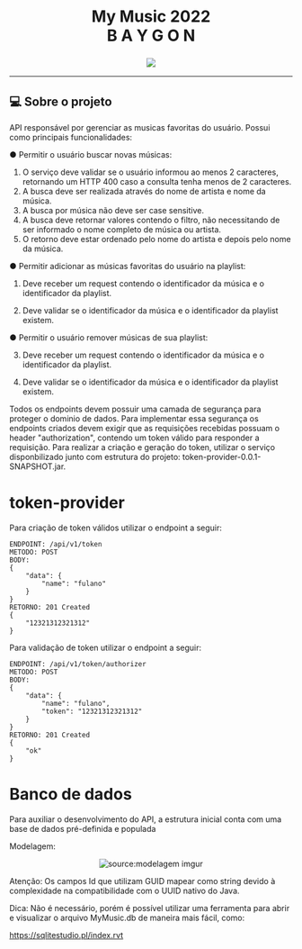 <h1 align="center">
My Music 2022
   <br>
B A Y G O N
   </br>
</h1>

<h3 align="center"> 
<img src="https://media.giphy.com/media/lqSDx8SI1916ysr4eq/giphy.gif">
</h3>

---
## 💻 Sobre o projeto

API responsável por gerenciar as musicas favoritas do usuário. Possui como principais funcionalidades:

● Permitir o usuário buscar novas músicas:

1. O serviço deve validar se o usuário informou ao menos 2 caracteres, retornando um HTTP 400
   caso a consulta tenha menos de 2 caracteres.
2. A busca deve ser realizada através do nome de artista e nome da música.
3. A busca por música não deve ser case sensitive.
4. A busca deve retornar valores contendo o filtro, não necessitando de ser informado o nome
   completo de música ou artista.
5. O retorno deve estar ordenado pelo nome do artista e depois pelo nome da música. 

● Permitir adicionar as músicas favoritas do usuário na playlist:

1. Deve receber um request contendo o identificador da música e o identificador da playlist.

2. Deve validar se o identificador da música e o identificador da playlist existem.

● Permitir o usuário remover músicas de sua playlist:

3. Deve receber um request contendo o identificador da música e o identificador da playlist.

4. Deve validar se o identificador da música e o identificador da playlist existem.

Todos os endpoints devem possuir uma camada de segurança para proteger o dominio de dados. Para implementar
essa segurança os endpoints criados devem exigir que as requisições recebidas possuam o header "authorization",
contendo um token válido para responder a requisição. Para realizar a criação e geração do token, utilizar o serviço 
disponbilizado junto com estrutura do projeto: token-provider-0.0.1-SNAPSHOT.jar.

# token-provider

Para criação de token válidos utilizar o endpoint a seguir:

```
ENDPOINT: /api/v1/token
METODO: POST
BODY: 
{ 
    "data": {
        "name": "fulano"
    }
}
RETORNO: 201 Created
{
    "12321312321312"
}
```

Para validação de token utilizar o endpoint a seguir:


```
ENDPOINT: /api/v1/token/authorizer
METODO: POST
BODY: 
{ 
    "data": {
        "name": "fulano",
        "token": "12321312321312"
    }
}
RETORNO: 201 Created
{
    "ok"
}
```

# Banco de dados

Para auxiliar o desenvolvimento do API, a estrutura inicial conta com uma base de dados pré-definida e populada

Modelagem: 
<div align="center"><img src="https://i.imgur.com/yfMGrur.png" title="source:modelagem imgur" /></div>

Atenção:
Os campos Id que utilizam GUID mapear como string devido à complexidade na compatibilidade com o UUID nativo do Java.

Dica:
Não é necessário, porém é possível utilizar uma ferramenta para abrir e visualizar o arquivo MyMusic.db de maneira mais fácil, como:

https://sqlitestudio.pl/index.rvt


